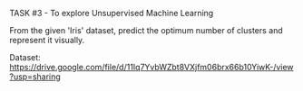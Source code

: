 TASK #3 - To explore Unsupervised Machine Learning

From the given 'Iris' dataset, predict the optimum number of clusters and represent it visually.

Dataset: https://drive.google.com/file/d/11Iq7YvbWZbt8VXjfm06brx66b10YiwK-/view?usp=sharing

